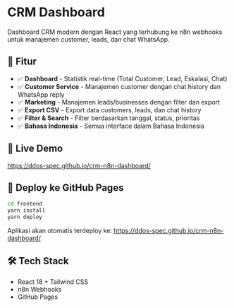 # CRM Dashboard

Dashboard CRM modern dengan React yang terhubung ke n8n webhooks untuk manajemen customer, leads, dan chat WhatsApp.

## 🚀 Fitur

- ✅ **Dashboard** - Statistik real-time (Total Customer, Lead, Eskalasi, Chat)
- ✅ **Customer Service** - Manajemen customer dengan chat history dan WhatsApp reply
- ✅ **Marketing** - Manajemen leads/businesses dengan filter dan export
- ✅ **Export CSV** - Export data customers, leads, dan chat history
- ✅ **Filter & Search** - Filter berdasarkan tanggal, status, prioritas
- ✅ **Bahasa Indonesia** - Semua interface dalam Bahasa Indonesia

## 🔗 Live Demo

https://ddos-spec.github.io/crm-n8n-dashboard/

## 🚀 Deploy ke GitHub Pages

```bash
cd frontend
yarn install
yarn deploy
```

Aplikasi akan otomatis terdeploy ke: https://ddos-spec.github.io/crm-n8n-dashboard/

## 🛠️ Tech Stack

- React 18 + Tailwind CSS
- n8n Webhooks
- GitHub Pages
